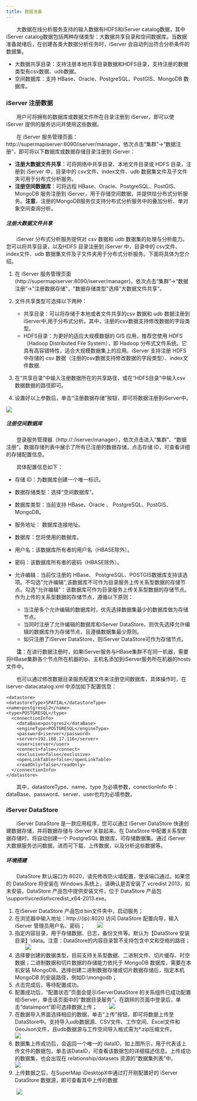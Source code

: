 ```yaml
---
title: 数据准备
---
```


　　大数据在线分析服务支持的输入数据有HDFS和iServer catalog数据，其中iServer catalog数据包括两种存储类型：大数据共享目录和空间数据库。当数据准备就绪后，在创建各类大数据分析任务时，iServer 会自动列出符合分析条件的数据集。

- 大数据共享目录：支持注册本地共享目录数据和HDFS目录，支持注册的数据类型有csv数据、udb数据。
- 空间数据库：支持 HBase、Oracle、PostgreSQL、PostGIS、MongoDB 数据库。

### iServer 注册数据

　　用户可将拥有的数据库或数据文件所在目录注册到 iServer，即可以使 iServer 提供的服务访问并使用这些数据。 

　　在 iServer 服务管理页面：http://supermapiserver:8090/iserver/manager，依次点击“集群”→“数据注册”，即可将以下数据库或数据存储目录注册到 iServer：

- **注册大数据文件共享**：可将网络中共享目录、本地文件目录或 HDFS 目录，注册到 iServer 中，目录中的 csv文件、index文件、udb 数据集文件及子文件夹可用于分布式分析服务。
- **注册空间数据库**：可将远程 HBase、Oracle、PostgreSQL、PostGIS、MongoDB 服务注册到 iServer，用于存储空间数据，并提供给分布式分析服务。**注意**，注册的MongoDB服务仅支持分布式分析服务中的叠加分析、单对象空间查询分析。

##### 注册大数据文件共享

　　iServer 分布式分析服务提供对 csv 数据和 udb 数据集的处理与分析能力。您可以将共享目录，以及HDFS 目录注册到 iServer 中，目录中的 csv文件、index文件、udb 数据集文件及子文件夹用于分布式分析服务。下面将具体为您介绍。

1. 在 iServer 服务管理页面(http://supermapiserver:8090/iserver/manager)，依次点击“集群”→“数据注册”→"注册数据存储"，"数据存储类型"选择"大数据文件共享"。
2. 文件共享类型可选择以下两种：

   - 共享目录：可以将存储于本地或者文件共享的csv 数据和 udb 数据注册到iServer中,用于分布式分析。其中，注册的csv数据支持修改数据的字段类型。
   - HDFS目录：为更好的适应大规模数据的 GIS 应用，推荐您使用 HDFS（Hadoop Distributed File System），即 Hadoop 分布式文件系统。它具有高容错特性，适合大规模数据集上的应用。iServer 支持注册 HDFS 中存储的 csv 数据（注册的csv数据支持修改数据的字段类型）、index文件数据.
3. 在“共享目录”中输入注册数据所在的共享路径，或在“HDFS目录”中输入csv 数据数据的路径即可。
4. 设置好以上参数后，单击“注册数据存储”按钮，即可将数据注册到iServer中。

![](img/CatalogData.png)

##### 注册空间数据库

　　登录服务管理器（http://<server>:<port>/iserver/manager），依次点击进入“集群”、“数据注册”。数据存储列表中展示了所有已注册的数据存储，点击存储 ID，可查看详细的存储配置信息。

　　具体配置信息如下：

- 存储 ID：为数据库创建一个唯一标识。
- 数据存储类型：选择“空间数据库”。
- 数据库类型：当前支持 HBase、Oracle 、 PostgreSQL、PostGIS、MongoDB。
- 服务地址： 数据库连接地址。
- 数据库：您将使用的数据库。
- 用户名：该数据库所有者的用户名（HBASE除外）。
- 密码：该数据库所有者的密码（HBASE除外）。
- 允许编辑：当前仅注册的 HBase、 PostgreSQL、POSTGIS数据库支持该选项。不勾选"允许编辑",该数据库不可作为目录服务上传关系型数据的存储节点。勾选"允许编辑"：该数据库可作为目录服务上传关系型数据的存储节点。作为上传的关系型数据的存储节点，遵循以下原则：

   - 当注册多个允许编辑的数据库时，优先选择数据集最少的数据库做为存储节点。
   - 当同时注册了允许编辑的数据库和iServer DataStore，则优先选择允许编辑的数据库作为存储节点，且遵循数据集最少原则。
   - 如只注册了iServer DataStore，则iServer DataStore可作为存储节点。



　　**注**：在进行数据注册时，如果iServer服务与HBase集群不在同一机器，需要将HBase集群各个节点所在机器的ip、主机名添加到iServer服务所在机器的hosts文件中。

　　也可以通过修改数据目录服务配置文件来注册空间数据库，具体操作时，在 iserver-datacatalog.xml 中添加如下配置信息：

    <datastore> 
    <datastoreType>SPATIAL</datastoreType> 
    <name>postgresql2</name>
    <type>POSTGRESQL</type>   
      <connectionInfo>  
        <dataBase>postgres2</dataBase>   
        <engineType>POSTGRESQL</engineType>   
        <password>iserver</password>   
        <server>192.168.17.116</server>   
        <user>iserver</user>   
        <connect>false</connect>   
        <exclusive>false</exclusive>   
        <openLinkTable>false</openLinkTable>   
        <readOnly>false</readOnly>  
      </connectionInfo> 
    </datastore> 
 
　　其中，datastoreType、name、type 为必填参数，conectionInfo 中：dataBase、password、server、user也均为必填参数。

### iServer DataStore

　　iServer DataStore 是一款应用程序，您可以通过 iServer DataStore 快速创建数据存储，并将数据存储与 iServer 关联起来。在 DataStore 中配置关系型数据存储时，将自动创建一个 PostgreSQL 数据库，可存储数据集。通过 iServer 大数据服务访问数据，进而可下载、上传数据，以及分析这些数据等。


##### 环境搭建

　　DataStore 默认端口为 8020，请先修改防火墙配置，使该端口通过。如果您的 DataStore 将安装在 Windows 系统上，请确认是否安装了 vcredist 2013，如未安装，DataStore 产品包中提供安装文件，位于 DataStore 产品包\support\vcredist\vcredist_x64-2013.exe。

1. 在iServer DataStore 产品包d bin文件夹中，启动服务；
2. 在浏览器中输入地址：http://{ip}:8020 访问 DataStore 配置向导，输入 iServer 管理员用户名、密码；
　　![](img/DataStore1.png)
3. 指定内容目录，用于存储数据、日志，备份文件等。默认为【DataStore 安装目录】\data。注意：DataStore的内容目录暂不支持包含中文和空格的路径；
　　![](img/DataStore2.png)
4. 选择要创建的数据类型，目前支持关系型数据、二进制文件、切片缓存、时空数据；二进制数据和切片数据的存储能力依托于 MongoDB 数据库，需要在本机安装 MongoDB。选择创建二进制数据存储或切片数据存储后，指定本机 MongoDB 的安装路径，例如D:\mongodb；
5. 点击完成后，等待配置成功。
6. 配置成功后，“配置状态”页面会提示iServerDataStore 的关系组件已成功配置给iServer，单击该页面中的“数据目录服务”，在跳转的页面中登录后，单击“dataimport”即可选择数据上传；
　　![](img/DataStore4.png) 
7. 在数据导入界面选择相应的数据，单击“上传”按钮，即可将数据上传至DataStore中。支持导入udb数据源、CSV文件、工作空间、Excel文件和GeoJson文件，且udb数据源与工作空间导入格式需为*.zip压缩文件。
　　![](img/DataStore6.png) 
8. 数据集上传成功后，会返回一个唯一的 dataID，如上图所示，用于代表该上传文件的数据包。单击该DataID，可查看该数据包的详细描述信息。上传成功的数据集，也会出现在 relationship/datasets 资源的“数据集列表”中。
　　![](img/DataStore7.png) 
9. 上传数据之后，在SuperMap iDesktopX中通过打开刚配置好的 iServer DataStore 数据源，即可查看其中上传的数据


　　![](img/DataStore8.png) 




